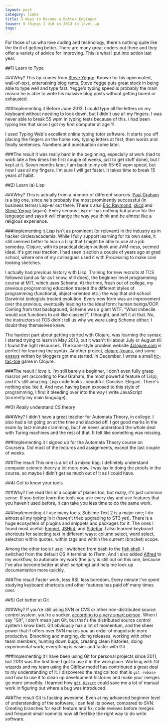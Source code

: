 ```yaml
---
layout: post
category: links
title: 5 Ways to Become a Better Engineer
teaser: 5 things I did in 2013 to level up
tags: 
---
```


For those of us who love coding and technology, there's nothing quite like the thrill of getting better. There are many great coders out there and they offer a variety of advice for improving. This is what I put into action last year.

##1) Learn to Type


###Why?
This tip comes from [Steve Yegge](http://steve-yegge.blogspot.com/2008/09/programmings-dirtiest-little-secret.html). Known for his opinionated, wall-of-text, entertaining blog rants, Steve Yegge puts great stock in being able to type well and type fast. Yegge's typing speed is probably the main reason he is able to write his massive blog posts without getting bored or exhausted.

###Implementing it
Before June 2013, I could type all the letters on my keyboard without needing to look down, but I didn't use all my fingers. I was never able to break 55 wpm in typing tests because of this. I had been typing like that since I got my first computer at age 11.

I used Typing Web's excellent online typing tutor software. It starts you off placing the fingers on the home row, typing letters at first, then words and finally sentences. Numbers and punctuation come later.

###The result
It was really hard in the beginning, especially at work (had to work late a few times the first couple of weeks, just to get stuff done), but I kept at it. Seven months later, I am back to my old 55-60 wpm speed, but now I use all my fingers. I'm sure I will get faster. It takes time to break 15 years of habit.


##2) Learn (a) Lisp


###Why?
This is actually from a number of different sources. [Paul Graham](http://www.paulgraham.com/avg.html) is a big one, since he's probably the most prominently successful (in business terms) Lisp-er out there. There's also [Eric Raymond](http://www.catb.org/esr/faqs/hacker-howto.html), [xkcd](https://xkcd.com/224/) and [Steve Yegge](https://sites.google.com/site/steveyegge2/scheming-is-believing) (again). Every serious Lisp-er has nothing but praise for the language and says it will change the way you think and be almost like a religious experience.

###Implementing it
Lisp isn't as prominent (or relevant) in the industry as in hacker circles/academia. While I fully support learning for its own sake, it still seemed better to learn a Lisp that I might be able to use at a job someday. Clojure, with its practical design outlook and JVM-ness, seemed ideal. It's got real traction. I had seen it action a couple of years ago at grad school, where one of my colleagues used it with Processing to make cool looking sketches.

I actually had previous history with Lisp. Training for new recruits at TCS followed (and as far as I know, still does), the beginner level programming course at MIT, which uses Scheme. At the time, fresh out of college, my previous programming education treated the different styles of programming (functional, object-oriented etc.) the way that old-school Darwinist biologists treated evolution. Every new form was an improvement over the previous, eventually leading to the ideal form: human beings/OOP. Coming from that background, Scheme was a giant WTF. "What imbecile would use functions to act like classes?", I thought, and left it at that. No, the instructors at TCS didn't tell us why we were using Scheme either; I doubt they themselves knew.

The hardest part about getting started with Clojure, was learning the syntax. I started trying to learn in May 2013, but it wasn't till about July or August till I found the right resources. The koan-style problem website [4clojure.com](http://4clojure.com) is perfect for learning the syntax. Another project, [clojure-koans](https://github.com/functional-koans/clojure-koans), and some [essays](http://aphyr.com/posts/306-clojure-from-the-ground-up-state) written by bloggers got me started. In December, I wrote a small [tic-tac-toe](https://github.com/jogjayr/ttt) game in Clojure.

###The result
I love it. I'm still barely a beginner, I don't even fully grasp macros yet (according to Paul Graham, the most powerful feature of Lisp), and it's still amazing. Lisp code looks...beautiful. Concise. Elegant. There's nothing else like it. And now, having been exposed to this style of programming, I find it bleeding over into the way I write JavaScript (currently my main language).

##3) *Really* understand CS theory

###Why?
I didn't have a great teacher for Automata Theory, in college. I also had a lot going on at the time and slacked off. I got good marks in the exam by last-minute cramming, but I've never understood the whole deal with Turing machines and the rest of that. It felt like something was missing.

###Implementing it
I signed up for the Automata Theory course on Coursera. Did most of the lectures and assignments, except the last couple of weeks.

###The result
This one is a bit of a mixed bag. I definitely understand computer science theory a lot more now. I was lax in doing the proofs in the course, so maybe I didn't get as much out of it as I could have.

##4) Get to know your tools

###Why?
I've read this in a couple of places too, but really, it's just common sense. If you better learn the tools you use every day and use features that you haven't used before, it can take you less time to do the same work.

###Implementing it
I use many tools. Sublime Text 2 is a major one; I do almost all my typing in it (haven't tried upgrading to ST3 yet). There is a huge ecosystem of plugins and snippets and packages for it. The ones I found most useful: [Emmet](http://emmet.io/), [JSHint](http://www.jshint.com/install/), and [Sidebar](https://github.com/titoBouzout/SideBarEnhancements). I also learned keyboard shortcuts for selecting text in different ways: column select, word select, selection within quotes, within tags and within the current (bracket) scope.

Among the other tools I use: I switched from bash to the [fish shell](http://fishshell.com/). I switched from the default OS X terminal to iTerm. And I also added [Alfred](http://www.alfredapp.com/) to my workflow, to automate my work  (the jury is still out on this one, because I've also become better at shell scripting) and help me look up documentation more quickly.

###The result
Faster work, less RSI, less boredom. Every minute I've spent studying keyboard shortcuts and other features has paid off many times over.

##5) <a name='git'></a>Get better at Git

###Why?
If you're still using SVN or CVS or other non-distributed source control system, you're a sucker, [according to a very smart person](#git). When I say "Git", I don't mean just Git, but that's the distributed source control system I know best. Git obviously has a lot of momentum, and the sheer power that if offers over SVN makes you an order of magnitude more productive. Branching and merging, doing releases, working with other team members, hunting down bugs, creating clean histories, doing experimental work; everything is easier and faster with Git.

###Implementing it
I have been using Git for personal projects since 2011, but 2013 was the first time I got to use it in the workplace. Working with Git wizards and my team using the [Gitflow](http://nvie.com/posts/a-successful-git-branching-model/) model has contributed a great deal to my understanding of it. I discovered the magical tool that is `git rebase` and how to use it to clean up development histories and make your merges go more smoothly. I learned how [`git bisect`](http://git-scm.com/book/en/Git-Tools-Debugging-with-Git) could save me a lot of manual work in figuring out where a bug was introduced.

###The result
Git is fucking awesome. Even at my advanced beginner level of understanding of the software, I can feel its power, compared to SVN. Creating branches for each feature and fix, code reviews before merges and frequent small commits now all feel like the right way to do write software.
